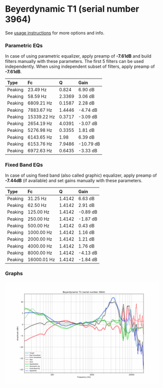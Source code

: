 # Beyerdynamic T1 (serial number 3964)
See [usage instructions](https://github.com/jaakkopasanen/AutoEq#usage) for more options and info.

### Parametric EQs
In case of using parametric equalizer, apply preamp of **-7.61dB** and build filters manually
with these parameters. The first 5 filters can be used independently.
When using independent subset of filters, apply preamp of **-7.61dB**.

| Type    | Fc          |      Q | Gain      |
|:--------|:------------|:-------|:----------|
| Peaking | 23.49 Hz    | 0.824  | 6.90 dB   |
| Peaking | 58.59 Hz    | 2.3369 | 3.06 dB   |
| Peaking | 6809.21 Hz  | 0.1587 | 2.28 dB   |
| Peaking | 7883.67 Hz  | 1.4446 | -4.74 dB  |
| Peaking | 15339.22 Hz | 0.3717 | -3.09 dB  |
| Peaking | 2654.19 Hz  | 4.0391 | -3.07 dB  |
| Peaking | 5276.98 Hz  | 0.3355 | 1.81 dB   |
| Peaking | 6143.65 Hz  | 1.98   | 6.39 dB   |
| Peaking | 6153.76 Hz  | 7.9486 | -10.79 dB |
| Peaking | 6972.63 Hz  | 0.6435 | -3.33 dB  |

### Fixed Band EQs
In case of using fixed band (also called graphic) equalizer, apply preamp of **-7.44dB**
(if available) and set gains manually with these parameters.

| Type    | Fc          |      Q | Gain     |
|:--------|:------------|:-------|:---------|
| Peaking | 31.25 Hz    | 1.4142 | 6.63 dB  |
| Peaking | 62.50 Hz    | 1.4142 | 2.91 dB  |
| Peaking | 125.00 Hz   | 1.4142 | -0.89 dB |
| Peaking | 250.00 Hz   | 1.4142 | -1.87 dB |
| Peaking | 500.00 Hz   | 1.4142 | 0.43 dB  |
| Peaking | 1000.00 Hz  | 1.4142 | 1.16 dB  |
| Peaking | 2000.00 Hz  | 1.4142 | 1.21 dB  |
| Peaking | 4000.00 Hz  | 1.4142 | 1.76 dB  |
| Peaking | 8000.00 Hz  | 1.4142 | -4.13 dB |
| Peaking | 16000.01 Hz | 1.4142 | -1.84 dB |

### Graphs
![](./Beyerdynamic%20T1%20(serial%20number%203964).png)